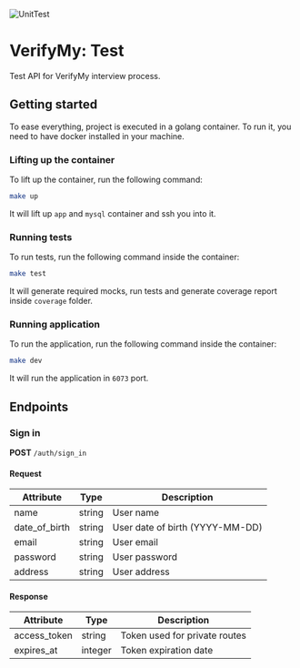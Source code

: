 ![UnitTest](https://github.com/vinyguedess/verifymy-test/actions/workflows/unit_tests.yml/badge.svg)

# VerifyMy: Test
Test API for VerifyMy interview process.

## Getting started
To ease everything, project is executed in a golang container. To run it, you need to have docker installed in your machine.

### Lifting up the container
To lift up the container, run the following command:
```bash
make up
```

It will lift up `app` and `mysql` container and ssh you into it.

### Running tests
To run tests, run the following command inside the container:
```bash
make test
```

It will generate required mocks, run tests and generate coverage report inside `coverage` folder.

### Running application
To run the application, run the following command inside the container:
```bash
make dev
```

It will run the application in `6073` port.

## Endpoints

### Sign in
**POST** `/auth/sign_in`

#### Request
| Attribute | Type | Description |
| --- | --- | --- |
| name | string | User name |
| date_of_birth | string | User date of birth (YYYY-MM-DD) |
| email | string | User email |
| password | string | User password |
| address | string | User address |

#### Response
| Attribute | Type | Description |
| --- | --- | --- |
| access_token | string | Token used for private routes |
| expires_at | integer | Token expiration date |
